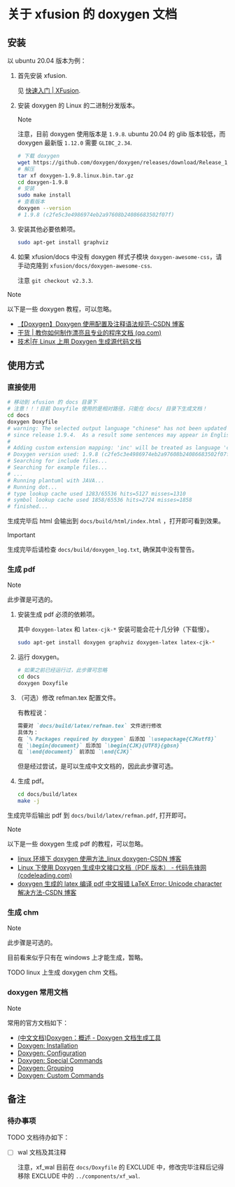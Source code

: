 # 关于 xfusion 的 doxygen 文档

## 安装

以 ubuntu 20.04 版本为例：

1.  首先安装 xfusion.

    见 [快速入门 | XFusion](https://www.coral-zone.cc/#/document?path=/document/).

1.  安装 doxygen 的 Linux 的二进制分发版本。

    > [!NOTE]
    > 注意，目前 doxygen 使用版本是 `1.9.8`.
    > ubuntu 20.04 的 glib 版本较低，而 doxygen 最新版 `1.12.0` 需要 `GLIBC_2.34`.

    ```bash
    # 下载 doxygen
    wget https://github.com/doxygen/doxygen/releases/download/Release_1_9_8/doxygen-1.9.8.linux.bin.tar.gz
    # 解压
    tar xf doxygen-1.9.8.linux.bin.tar.gz
    cd doxygen-1.9.8
    # 安装
    sudo make install
    # 查看版本
    doxygen --version
    # 1.9.8 (c2fe5c3e4986974eb2a97608b24086683502f07f)
    ```

1.  安装其他必要依赖项。

    ```bash
    sudo apt-get install graphviz
    ```

1.  如果 xfusion/docs 中没有 doxygen 样式子模块 `doxygen-awesome-css`，请手动克隆到 `xfusion/docs/doxygen-awesome-css`.

    注意 `git checkout v2.3.3`.

> [!NOTE]
> 以下是一些 doxygen 教程，可以忽略。
>
> -   [【Doxygen】Doxygen 使用配置及注释语法规范-CSDN 博客](https://blog.csdn.net/Stay_Hun_forward/article/details/140873510)
> -   [干货 | 教你如何制作漂亮且专业的程序文档 (qq.com)](https://mp.weixin.qq.com/s/HA352TEBELNJ9pgCTMkWIg)
> -   [技术|在 Linux 上用 Doxygen 生成源代码文档](https://linux.cn/article-16227-1.html)

## 使用方式

### 直接使用

```bash
# 移动到 xfusion 的 docs 目录下
# 注意！！！目前 Doxyfile 使用的是相对路径，只能在 docs/ 目录下生成文档！
cd docs
doxygen Doxyfile
# warning: The selected output language "chinese" has not been updated
# since release 1.9.4.  As a result some sentences may appear in English.
#
# Adding custom extension mapping: 'inc' will be treated as language 'c'
# Doxygen version used: 1.9.8 (c2fe5c3e4986974eb2a97608b24086683502f07f)
# Searching for include files...
# Searching for example files...
# ...
# Running plantuml with JAVA...
# Running dot...
# type lookup cache used 1283/65536 hits=5127 misses=1310
# symbol lookup cache used 1858/65536 hits=2724 misses=1858
# finished...
```

生成完毕后 html 会输出到 `docs/build/html/index.html` ，打开即可看到效果。

> [!IMPORTANT]
> 生成完毕后请检查 `docs/build/doxygen_log.txt`, 确保其中没有警告。

### 生成 pdf

> [!NOTE]
> 此步骤是可选的。

1.  安装生成 pdf 必须的依赖项。

    其中 `doxygen-latex` 和 `latex-cjk-*` 安装可能会花十几分钟（下载慢）。

    ```bash
    sudo apt-get install doxygen graphviz doxygen-latex latex-cjk-*
    ```

1.  运行 doxygen。

    ```bash
    # 如果之前已经运行过，此步骤可忽略
    cd docs
    doxygen Doxyfile
    ```

1.  （可选）修改 refman.tex 配置文件。

    有教程说：

    ```markdown
    需要对 `docs/build/latex/refman.tex` 文件进行修改
    具体为：
    在 `% Packages required by doxygen` 后添加 `\usepackage{CJKutf8}`
    在 `\begin{document}` 后添加 `\begin{CJK}{UTF8}{gbsn}`
    在 `\end{document}` 前添加 `\end{CJK}`
    ```

    但是经过尝试，是可以生成中文文档的，因此此步骤可选。

1.  生成 pdf。

    ```bash
    cd docs/build/latex
    make -j
    ```

生成完毕后输出 pdf 到 `docs/build/latex/refman.pdf`, 打开即可。

> [!NOTE]
> 以下是一些 doxygen 生成 pdf 的教程，可以忽略。
>
> -   [linux 环境下 doxygen 使用方法\_linux doxygen-CSDN 博客](https://blog.csdn.net/qq_30095135/article/details/129171919)
> -   [Linux 下使用 Doxygen 生成中文接口文档（PDF 版本） - 代码先锋网 (codeleading.com)](https://www.codeleading.com/article/13334389084/)
> -   [doxygen 生成的 latex 编译 pdf 中文报错 LaTeX Error: Unicode character 解决方法-CSDN 博客](https://xiaowen.blog.csdn.net/article/details/124393321)

### 生成 chm

> [!NOTE]
> 此步骤是可选的。

目前看来似乎只有在 windows 上才能生成，暂略。

TODO linux 上生成 doxygen chm 文档。

### doxygen 常用文档

> [!NOTE]
> 常用的官方文档如下：
>
> -   [(中文文档)Doxygen：概述 - Doxygen 文档生成工具](https://doxygen.cpp.org.cn/manual/index.html)
> -   [Doxygen: Installation](https://www.doxygen.nl/manual/install.html#install_bin_unix)
> -   [Doxygen: Configuration](https://www.doxygen.nl/manual/config.html)
> -   [Doxygen: Special Commands](https://www.doxygen.nl/manual/commands.html)
> -   [Doxygen: Grouping](https://www.doxygen.nl/manual/grouping.html)
> -   [Doxygen: Custom Commands](https://www.doxygen.nl/manual/custcmd.html)

## 备注

### 待办事项

TODO 文档待办如下：

-   [ ] wal 文档及其注释

    注意，xf_wal 目前在 `docs/Doxyfile` 的 EXCLUDE 中，修改完毕注释后记得移除 EXCLUDE 中的 `../components/xf_wal`.
